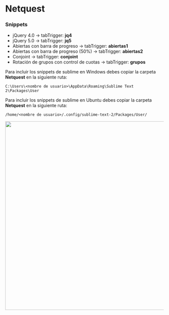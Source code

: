 # Netquest

<h3>Snippets</h3>

* jQuery 4.0 -> tabTrigger: <strong>jq4</strong>
* jQuery 5.0 -> tabTrigger: <strong>jq5</strong>
* Abiertas con barra de progreso -> tabTrigger: <strong>abiertas1</strong>
* Abiertas con barra de progreso (50%) -> tabTrigger: <strong>abiertas2</strong>
* Conjoint -> tabTrigger: <strong>conjoint</strong>
* Rotación de grupos con control de cuotas -> tabTrigger: <strong>grupos</strong>

<p>Para incluir los snippets de sublime en Windows debes copiar la carpeta <strong>Netquest</strong> en la siguiente ruta:</p>

```C:\Users\<nombre de usuario>\AppData\Roaming\Sublime Text 2\Packages\User```

<p>Para incluir los snippets de sublime en Ubuntu debes copiar la carpeta <strong>Netquest</strong> en la siguiente ruta:</p>

```/home/<nombre de usuario>/.config/sublime-text-2/Packages/User/```

<img src='http://i.imgur.com/OZxqTlP.png' width='600'>

